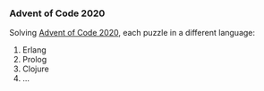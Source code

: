 ### Advent of Code 2020

Solving [Advent of Code 2020](https://adventofcode.com/2020/), each puzzle in a different language:

 1. Erlang
 2. Prolog
 3. Clojure
 4. ...